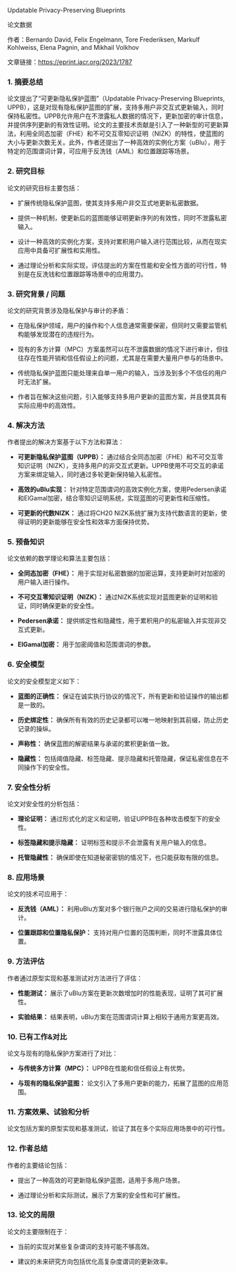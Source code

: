Updatable Privacy-Preserving Blueprints

论文数据

作者：Bernardo David, Felix Engelmann, Tore Frederiksen, Markulf Kohlweiss, Elena Pagnin, and Mikhail Volkhov

文章链接：https://eprint.iacr.org/2023/1787

### 1\. 摘要总结

论文提出了“可更新隐私保护蓝图”（Updatable Privacy-Preserving Blueprints, UPPB），这是对现有隐私保护蓝图的扩展，支持多用户非交互式更新输入，同时保持私密性。UPPB允许用户在不泄露私人数据的情况下，更新加密的审计信息，并提供序列更新的有效性证明。论文的主要技术贡献是引入了一种新型的可更新算法，利用全同态加密（FHE）和不可交互零知识证明（NIZK）的特性，使蓝图的大小与更新次数无关。此外，作者还提出了一种高效的实例化方案（uBlu），用于特定的范围谓词计算，可应用于反洗钱（AML）和位置跟踪等场景。

### 2\. 研究目标

论文的研究目标主要包括：

* 扩展传统隐私保护蓝图，使其支持多用户非交互式地更新私密数据。
  
* 提供一种机制，使更新后的蓝图能够证明更新序列的有效性，同时不泄露私密输入。
  
* 设计一种高效的实例化方案，支持对累积用户输入进行范围比较，从而在现实应用中具备可扩展性和实用性。
  
* 通过理论分析和实际实现，评估提出的方案在性能和安全性方面的可行性，特别是在反洗钱和位置跟踪等场景中的应用潜力。
  

### 3\. 研究背景 / 问题

论文的研究背景涉及隐私保护与审计的矛盾：

* 在隐私保护领域，用户的操作和个人信息通常需要保密，但同时又需要监管机构能够发现潜在的违规行为。
  
* 现有的多方计算（MPC）方案虽然可以在不泄露数据的情况下进行审计，但往往存在性能开销和信任假设上的问题，尤其是在需要大量用户参与的场景中。
  
* 传统隐私保护蓝图只能处理来自单一用户的输入，当涉及到多个不信任的用户时无法扩展。
  
* 作者旨在解决这些问题，引入能够支持多用户更新的蓝图方案，并且使其具有实际应用中的高效性。
  

### 4\. 解决方法

作者提出的解决方案基于以下方法和算法：

* **可更新隐私保护蓝图（UPPB）：** 通过结合全同态加密（FHE）和不可交互零知识证明（NIZK），支持多用户的非交互式更新。UPPB使用不可交互的承诺方案来绑定输入，同时通过多轮更新保持输入私密性。
  
* **高效的uBlu实现：** 针对特定范围谓词的高效实例化方案，使用Pedersen承诺和ElGamal加密，结合零知识证明系统，实现蓝图的可更新性和压缩性。
  
* **可更新的代数NIZK：** 通过将CH20 NIZK系统扩展为支持代数语言的更新，使得证明的更新能够在安全性和效率方面保持优势。
  

### 5\. 预备知识

论文依赖的数学理论和算法主要包括：

* **全同态加密（FHE）：** 用于实现对私密数据的加密运算，支持更新时对加密的用户输入进行操作。
  
* **不可交互零知识证明（NIZK）：** 通过NIZK系统实现对蓝图更新的证明和验证，同时确保更新的安全性。
  
* **Pedersen承诺：** 提供绑定性和隐藏性，用于累积用户的私密输入并实现非交互式更新。
  
* **ElGamal加密：** 用于加密阈值和范围谓词的参数。
  

### 6\. 安全模型

论文的安全模型定义如下：

* **蓝图的正确性：** 保证在诚实执行协议的情况下，所有更新和验证操作的输出都是一致的。
  
* **历史绑定性：** 确保所有有效的历史记录都可以唯一地映射到其前缀，防止历史记录的操纵。
  
* **声称性：** 确保蓝图的解密结果与承诺的累积更新值一致。
  
* **隐藏性：** 包括阈值隐藏、标签隐藏、提示隐藏和托管隐藏，保证私密信息在不同操作下的安全性。
  

### 7\. 安全性分析

论文对安全性的分析包括：

* **理论证明：** 通过形式化的定义和证明，验证UPPB在各种攻击模型下的安全性。
  
* **标签隐藏和提示隐藏：** 证明标签和提示不会泄露有关用户输入的信息。
  
* **托管隐藏性：** 确保即使在知道秘密密钥的情况下，也只能获取有限的信息。
  

### 8\. 应用场景

论文的技术可应用于：

* **反洗钱（AML）：** 利用uBlu方案对多个银行账户之间的交易进行隐私保护的审计。
  
* **位置跟踪和位置隐私保护：** 支持对用户位置的范围判断，同时不泄露具体位置。
  

### 9\. 方法评估

作者通过原型实现和基准测试对方法进行了评估：

* **性能测试：** 展示了uBlu方案在更新次数增加时的性能表现，证明了其可扩展性。
  
* **实验结果：** 结果表明，uBlu方案在范围谓词计算上相较于通用方案更高效。
  

### 10\. 已有工作&对比

论文与现有的隐私保护方案进行了对比：

* **与传统多方计算（MPC）：** UPPB在性能和信任假设上有优势。
  
* **与现有的隐私保护蓝图：** 论文引入了多用户更新的能力，拓展了蓝图的应用范围。
  

### 11\. 方案效果、试验和分析

论文包括方案的原型实现和基准测试，验证了其在多个实际应用场景中的可行性。

### 12\. 作者总结

作者的主要结论包括：

* 提出了一种高效的可更新隐私保护蓝图，适用于多用户场景。
  
* 通过理论分析和实际测试，展示了方案的安全性和可扩展性。
  

### 13\. 论文的局限

论文的主要限制在于：

* 当前的实现对某些复杂谓词的支持可能不够高效。
  
* 建议的未来研究方向包括优化高复杂度谓词的更新效率。

